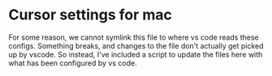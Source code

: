 Cursor settings for mac
========================

For some reason, we cannot symlink this file to where vs code reads these configs.
Something breaks, and changes to the file don't actually get picked up by vscode.
So instead, I've included a script to update the files here with what has been
configured by vs code.
